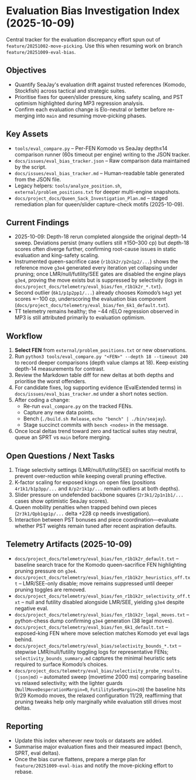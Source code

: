 # Evaluation Bias Investigation Index (2025-10-09)

Central tracker for the evaluation discrepancy effort spun out of `feature/20251002-move-picking`.
Use this when resuming work on branch `feature/20251009-eval-bias`.

## Objectives
- Quantify SeaJay's evaluation drift against trusted references (Komodo, Stockfish) across tactical and strategic suites.
- Prioritise fixes for queen/slider pressure, king safety scaling, and PST optimism highlighted during MP3 regression analysis.
- Confirm each evaluation change is Elo-neutral or better before re-merging into `main` and resuming move-picking phases.

## Key Assets
- `tools/eval_compare.py` – Per-FEN Komodo vs SeaJay depth≤14 comparison runner (60s timeout per engine) writing to the JSON tracker.
- `docs/issues/eval_bias_tracker.json` – Raw comparison data maintained by the script.
- `docs/issues/eval_bias_tracker.md` – Human-readable table generated from the JSON file.
- Legacy helpers: `tools/analyze_position.sh`, `external/problem_positions.txt` for deeper multi-engine snapshots.
- `docs/project_docs/Queen_Sack_Investigation_Plan.md` – staged remediation plan for queen/slider capture-check motifs (2025-10-09).

## Current Findings
- 2025-10-09: Depth-18 rerun completed alongside the original depth-14 sweep. Deviations persist (many outliers still ±150–300 cp) but depth-18 scores often diverge further, confirming root-cause issues in static evaluation and king-safety scaling.
- Instrumented queen-sacrifice case (`r1b1k2r/p2n1p2/...`) shows the reference move `g3e4` generated every iteration yet collapsing under pruning; once LMR/null/futility/SEE gates are disabled the engine plays `g3e4`, proving the move exists but is suppressed by selectivity (logs in `docs/project_docs/telemetry/eval_bias/fen_r1b1k2r_*.txt`).
- Second outlier (`6k1/p1p2pp1/...`) already chooses Komodo’s `h4g3` yet scores ≈−100 cp, underscoring the evaluation bias component (`docs/project_docs/telemetry/eval_bias/fen_6k1_default.txt`).
- TT telemetry remains healthy; the −44 nELO regression observed in MP3 is still attributed primarily to evaluation optimism.

## Workflow
1. **Select FEN** from `external/problem_positions.txt` or new observations.
2. Run `python3 tools/eval_compare.py "<FEN>" --depth 18 --timeout 240` to record deeper comparisons (depth value clamps at 18). Keep existing depth-14 measurements for contrast.
3. Review the Markdown table diff for new deltas at both depths and prioritise the worst offenders.
4. For candidate fixes, log supporting evidence (EvalExtended terms) in `docs/issues/eval_bias_tracker.md` under a short notes section.
5. After coding a change:
   - Re-run `eval_compare.py` on the tracked FENs.
   - Capture any new data points.
   - Bench (`./build.sh Release`, `echo "bench" | ./bin/seajay`).
   - Stage succinct commits with `bench <nodes>` in the message.
6. Once local deltas trend toward zero and tactical suites stay neutral, queue an SPRT vs `main` before merging.

## Open Questions / Next Tasks
1. Triage selectivity settings (LMR/null/futility/SEE) on sacrificial motifs to prevent over-reduction while keeping overall pruning effective.
2. K-factor scaling for exposed kings on open files (positions `4r1k1/b1p3pp/...` and `8/p2r1k1p/...` remain outliers at both depths).
3. Slider pressure on undefended backbone squares (`2r3k1/2p1n1b1/...` cases show optimistic SeaJay scores).
4. Queen mobility penalties when trapped behind own pieces (`2r3k1/Qpb1qp1p/...` delta +228 cp needs investigation).
5. Interaction between PST bonuses and piece coordination—evaluate whether PST weights remain tuned after recent aspiration defaults.

## Telemetry Artifacts (2025-10-09)
- `docs/project_docs/telemetry/eval_bias/fen_r1b1k2r_default.txt` – baseline search trace for the Komodo queen-sacrifice FEN highlighting pruning pressure on `g3e4`.
- `docs/project_docs/telemetry/eval_bias/fen_r1b1k2r_heuristics_off.txt` – LMR/SEE-only disable; move remains suppressed until deeper pruning toggles are removed.
- `docs/project_docs/telemetry/eval_bias/fen_r1b1k2r_selectivity_off.txt` – null and futility disabled alongside LMR/SEE, yielding `g3e4` despite negative eval.
- `docs/project_docs/telemetry/eval_bias/fen_r1b1k2r_legal_moves.txt` – python-chess dump confirming `g3e4` generation (38 legal moves).
- `docs/project_docs/telemetry/eval_bias/fen_6k1_default.txt` – exposed-king FEN where move selection matches Komodo yet eval lags behind.
- `docs/project_docs/telemetry/eval_bias/selectivity_bounds_*.txt` – stepwise LMR/null/futility toggling logs for representative FENs; `selectivity_bounds_summary.md` captures the minimal heuristic sets required to surface Komodo’s choices.
- `docs/project_docs/telemetry/eval_bias/selectivity_probe_results.(json|md)` – automated sweep (movetime 2000 ms) comparing baseline vs relaxed selectivity; with the lighter guards (`NullMoveDesperationMargin=0`, `FutilitySeeMargin=20`) the baseline hits 9/29 Komodo moves, the relaxed configuration 11/29, reaffirming that pruning tweaks help only marginally while evaluation still drives most deltas.

## Reporting
- Update this index whenever new tools or datasets are added.
- Summarise major evaluation fixes and their measured impact (bench, SPRT, eval deltas).
- Once the bias curve flattens, prepare a merge plan for `feature/20251009-eval-bias` and notify the move-picking effort to rebase.

